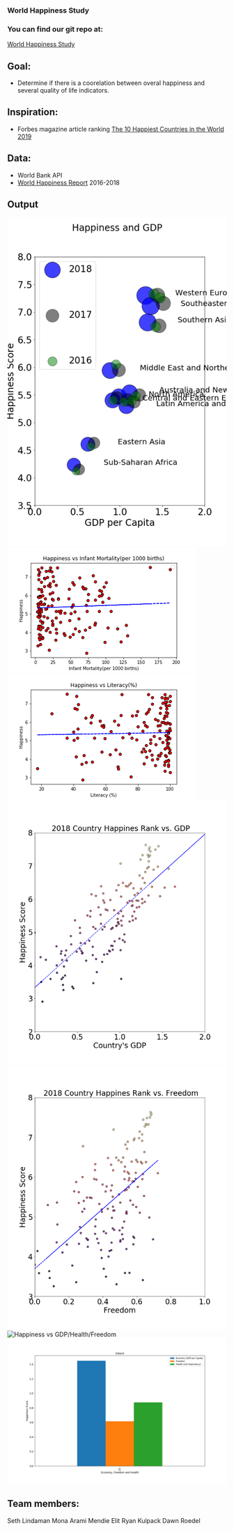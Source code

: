### World Happiness Study
### You can find our git repo at: 
[World Happiness Study](https://github.com/setholindaman/World-Happiness-Study)

## Goal:
*   Determine if there is a coorelation between overal happiness and several quality of life indicators.

## Inspiration:
*   Forbes magazine article ranking [The 10 Happiest Countries in the World 2019](https://www.forbes.com/sites/duncanmadden/2019/03/28/ranked-the-10-happiest-countries-in-the-world-in-2019/#18b8208748a5)

##  Data: 
*   World Bank API
*   [World Happiness Report](https://www.kaggle.com/unsdsn/world-happiness) 2016-2018

## Output
![Happiness Bubble Chart](Output/happiness_bubble_chart.png)
![Happiness vs Infant Mortality](Output/HappinessVSinfantmortality.png)
![Happiness vs Literacy](Output/HappinessVSliteracy.png)
![Happiness vs GDP](Output/Happy_v_GDP.png)
![Happiness vs Freedom](Output/Happy_v_freedom.png)
![Happiness vs GDP/Health/Freedom](Output/HappyvsFDP-Health-Freedom.png)
![Choose Country](Output/Ireland.png)

## Team members:

Seth Lindaman
Mona Arami
Mendie Elit
Ryan Kulpack
Dawn Roedel

  